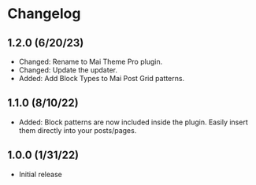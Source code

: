 # Changelog

## 1.2.0 (6/20/23)
* Changed: Rename to Mai Theme Pro plugin.
* Changed: Update the updater.
* Added: Add Block Types to Mai Post Grid patterns.

## 1.1.0 (8/10/22)
* Added: Block patterns are now included inside the plugin. Easily insert them directly into your posts/pages.

## 1.0.0 (1/31/22)
* Initial release
